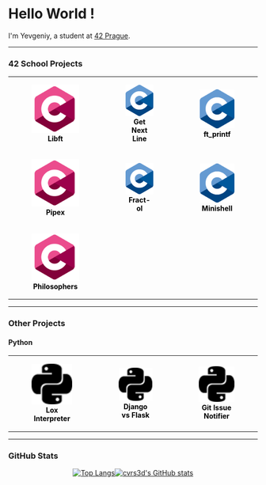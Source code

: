 # Hello World !

I'm Yevgeniy, a student at [42 Prague](https://42prague.com/).

---

### 42 School Projects
<div align="center">

<table>
    <tr>
        <td align="center">
            <a href="https://github.com/cvrs3d/42prague-core-libft" style="text-decoration: none; color: black;">
                <figure>
                    <img src="https://github.com/cvrs3d/cvrs3d/blob/main/assets/icons/C_pink.webp" width="120"/>
                    <figcaption><b>Libft</b></figcaption>
                </figure>
            </a>
        </td>
        <td align="center">
            <a href="https://github.com/cvrs3d/42prague-core-gnl" style="text-decoration: none; color: black;">
                <figure>
                    <img src="https://github.com/cvrs3d/cvrs3d/blob/main/assets/icons/C_Logo.png" width="100"/>
                    <figcaption><b>Get Next Line</b></figcaption>
                </figure>
            </a>
        </td>
        <td align="center">
            <a href="https://github.com/cvrs3d/42prague-core-printf" style="text-decoration: none; color: black;">
                <figure>
                    <img src="https://github.com/cvrs3d/cvrs3d/blob/main/assets/icons/C_Logo.png" width="100"/>
                    <figcaption><b>ft_printf</b></figcaption>
                </figure>
            </a>
        </td>
    </tr>
    <tr>
        <td align="center">
            <a href="https://github.com/cvrs3d/42prague-core-pipex" style="text-decoration: none; color: black;">
                <figure>
                    <img src="https://github.com/cvrs3d/cvrs3d/blob/main/assets/icons/C_pink.webp" width="120"/>
                    <figcaption><b>Pipex</b></figcaption>
                </figure>
            </a>
        </td>
        <td align="center">
            <a href="https://github.com/cvrs3d/42prague-core-fract0l" style="text-decoration: none; color: black;">
                <figure>
                    <img src="https://github.com/cvrs3d/cvrs3d/blob/main/assets/icons/C_Logo.png" width="100"/>
                    <figcaption><b>Fract-ol</b></figcaption>
                </figure>
            </a>
        </td>
        <td align="center">
            <a href="https://github.com/cvrs3d/42prague-core-minishell" style="text-decoration: none; color: black;">
                <figure>
                    <img src="https://github.com/cvrs3d/cvrs3d/blob/main/assets/icons/C_Logo.png" width="100"/>
                    <figcaption><b>Minishell</b></figcaption>
                </figure>
            </a>
        </td>
    </tr>
    <tr>
        <td align="center">
            <a href="https://github.com/cvrs3d/42prague-core-philosophers" style="text-decoration: none; color: black;">
                <figure>
                    <img src="https://github.com/cvrs3d/cvrs3d/blob/main/assets/icons/C_pink.webp" width="120"/>
                    <figcaption><b>Philosophers</b></figcaption>
                </figure>
            </a>
        </td>
    </tr>
</table>

</div>



---

### Other Projects

#### Python

<div align="center">
     <table>
    <tr>
        <td align="center">
            <a href="https://github.com/cvrs3d/lox_interpreter" style="text-decoration: none; color: black;">
                <figure>
                    <img src="https://github.com/cvrs3d/cvrs3d/blob/main/assets/icons/python.svg" width="100"/>
                    <figcaption><b>Lox Interpreter</b></figcaption>
                </figure>
            </a>
        </td>
        <td align="center">
            <a href="https://github.com/cvrs3d/gin" style="text-decoration: none; color: black;">
                <figure>
                    <img src="https://github.com/cvrs3d/cvrs3d/blob/main/assets/icons/python.svg" width="100"/>
                    <figcaption><b>Django vs Flask</b></figcaption>
                </figure>
            </a>
        </td>
        <td align="center">
            <a href="https://github.com/cvrs3d/django_vs_flask_benchmark" style="text-decoration: none; color: black;">
                <figure>
                    <img src="https://github.com/cvrs3d/cvrs3d/blob/main/assets/icons/python.svg" width="100"/>
                    <figcaption><b>Git Issue Notifier</b></figcaption>
                </figure>
            </a>
        </td>
    </tr>
</table>
</div>

---

### GitHub Stats

<div align="center">

[![Top Langs](https://github-readme-stats.vercel.app/api/top-langs/?username=cvrs3d&hide=java,html,css&layout=compact&theme=tokyonight&hide_title=false)](https://github.com/anuraghazra/github-readme-stats)[![cvrs3d's GitHub stats](https://github-readme-stats.vercel.app/api?username=cvrs3d&theme=tokyonight&show_icons=true&hide_rank=true&hide=issues&hide_title=true)](https://github.com/anuraghazra/github-readme-stats)

</div>

